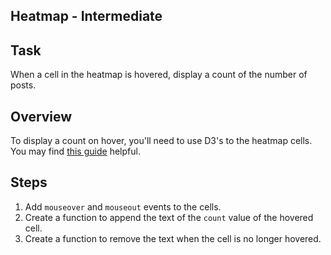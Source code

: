 ## Heatmap - Intermediate

## Task
When a cell in the heatmap is hovered, display a count of the number of posts.

## Overview
To display a count on hover, you'll need to use D3's  to the heatmap cells. You may find [this guide](https://medium.com/@kj_schmidt/show-data-on-mouse-over-with-d3-js-3bf598ff8fc2) helpful.

## Steps
1. Add `mouseover` and `mouseout` events to the cells. 
1. Create a function to append the text of the `count` value of the hovered cell. 
1. Create a function to remove the text when the cell is no longer hovered.
